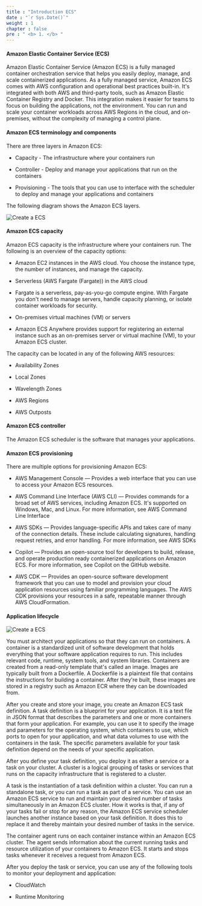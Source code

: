 ```yaml
---
title : "Introduction ECS"
date : "`r Sys.Date()`"
weight : 1
chapter : false
pre : " <b> 1. </b> "
---
```


#### Amazon Elastic Container Service (ECS)

Amazon Elastic Container Service (Amazon ECS) is a fully managed container orchestration service that helps you easily deploy, manage, and scale containerized applications. As a fully managed service, Amazon ECS comes with AWS configuration and operational best practices built-in. It's integrated with both AWS and third-party tools, such as Amazon Elastic Container Registry and Docker. This integration makes it easier for teams to focus on building the applications, not the environment. You can run and scale your container workloads across AWS Regions in the cloud, and on-premises, without the complexity of managing a control plane.

#### Amazon ECS terminology and components

 There are three layers in Amazon ECS:

- Capacity - The infrastructure where your containers run

- Controller - Deploy and manage your applications that run on the containers

- Provisioning - The tools that you can use to interface with the scheduler to deploy and manage your applications and containers

The following diagram shows the Amazon ECS layers.

![Create a ECS](/images/1/1.png?featherlight=false&width=90pc)

#### Amazon ECS capacity

 Amazon ECS capacity is the infrastructure where your containers run. The following is an overview of the capacity options:

- Amazon EC2 instances in the AWS cloud. You choose the instance type, the number of instances, and manage the capacity.

- Serverless (AWS Fargate (Fargate)) in the AWS cloud

- Fargate is a serverless, pay-as-you-go compute engine. With Fargate you don't need to manage servers, handle capacity planning, or isolate container workloads for security.

- On-premises virtual machines (VM) or servers

- Amazon ECS Anywhere provides support for registering an external instance such as an on-premises server or virtual machine (VM), to your Amazon ECS cluster.

The capacity can be located in any of the following AWS resources:

- Availability Zones

- Local Zones

- Wavelength Zones

- AWS Regions

- AWS Outposts


#### Amazon ECS controller

The Amazon ECS scheduler is the software that manages your applications.

#### Amazon ECS provisioning

There are multiple options for provisioning Amazon ECS:

- AWS Management Console — Provides a web interface that you can use to access your Amazon ECS resources.

- AWS Command Line Interface (AWS CLI) — Provides commands for a broad set of AWS services, including Amazon ECS. It's supported on Windows, Mac, and Linux. For more information, see AWS Command Line Interface

- AWS SDKs — Provides language-specific APIs and takes care of many of the connection details. These include calculating signatures, handling request retries, and error handling. For more information, see AWS SDKs

- Copilot — Provides an open-source tool for developers to build, release, and operate production ready containerized applications on Amazon ECS. For more information, see Copilot on the GitHub website.

- AWS CDK — Provides an open-source software development framework that you can use to model and provision your cloud application resources using familiar programming languages. The AWS CDK provisions your resources in a safe, repeatable manner through AWS CloudFormation.

#### Application lifecycle

![Create a ECS](/images/1/2.png?featherlight=false&width=90pc)

You must architect your applications so that they can run on containers. A container is a standardized unit of software development that holds everything that your software application requires to run. This includes relevant code, runtime, system tools, and system libraries. Containers are created from a read-only template that's called an image. Images are typically built from a Dockerfile. A Dockerfile is a plaintext file that contains the instructions for building a container. After they're built, these images are stored in a registry such as Amazon ECR where they can be downloaded from.

After you create and store your image, you create an Amazon ECS task definition. A task definition is a blueprint for your application. It is a text file in JSON format that describes the parameters and one or more containers that form your application. For example, you can use it to specify the image and parameters for the operating system, which containers to use, which ports to open for your application, and what data volumes to use with the containers in the task. The specific parameters available for your task definition depend on the needs of your specific application.

After you define your task definition, you deploy it as either a service or a task on your cluster. A cluster is a logical grouping of tasks or services that runs on the capacity infrastructure that is registered to a cluster.

A task is the instantiation of a task definition within a cluster. You can run a standalone task, or you can run a task as part of a service. You can use an Amazon ECS service to run and maintain your desired number of tasks simultaneously in an Amazon ECS cluster. How it works is that, if any of your tasks fail or stop for any reason, the Amazon ECS service scheduler launches another instance based on your task definition. It does this to replace it and thereby maintain your desired number of tasks in the service.

The container agent runs on each container instance within an Amazon ECS cluster. The agent sends information about the current running tasks and resource utilization of your containers to Amazon ECS. It starts and stops tasks whenever it receives a request from Amazon ECS.

After you deploy the task or service, you can use any of the following tools to monitor your deployment and application:

- CloudWatch

- Runtime Monitoring
